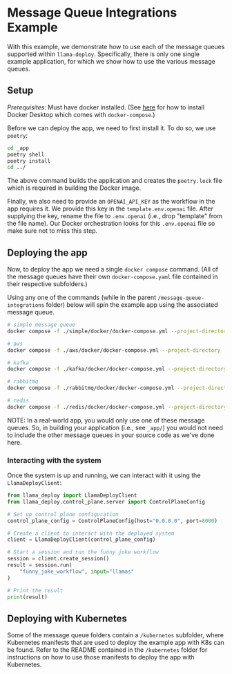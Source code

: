 # Message Queue Integrations Example

With this example, we demonstrate how to use each of the message queues supported
within `llama-deploy`. Specifically, there is only one single example application,
for which we show how to use the various message queues.

## Setup

_Prerequisites_: Must have docker installed. (See
[here](https://docs.docker.com/get-docker/) for how to install Docker Desktop
which comes with `docker-compose`.)

Before we can deploy the app, we need to first install it. To do so, we use `poetry`:

```sh
cd _app
poetry shell
poetry install
cd ../
```

The above command builds the application and creates the `poetry.lock` file which
is required in building the Docker image.

Finally, we also need to provide an `OPENAI_API_KEY` as the workflow in the app
requires it. We provide this key in the `template.env.openai` file. After supplying
the key, rename the file to `.env.openai` (i.e., drop "template" from the file name).
Our Docker orchestration looks for this `.env.openai` file so make sure not to
miss this step.

## Deploying the app

Now, to deploy the app we need a single `docker compose` command. (All of the message
queues have their own `docker-compose.yaml` file contained in their respective
subfolders.)

Using any one of the commands (while in the parent `/message-queue-integrations` folder)
below will spin the example app using the associated message queue.

```sh
# simple message queue
docker compose -f ./simple/docker/docker-compose.yml --project-directory ./ up --build -d

# aws
docker compose -f ./aws/docker/docker-compose.yml --project-directory ./ up --build -d

# kafka
docker compose -f ./kafka/docker/docker-compose.yml --project-directory ./ up --build -d

# rabbitmq
docker compose -f ./rabbitmq/docker/docker-compose.yml --project-directory ./ up --build -d

# redis
docker compose -f ./redis/docker/docker-compose.yml --project-directory ./ up --build -d
```

NOTE: In a real-world app, you would only use one of these message queues. So, in
building your application (i.e., see `_app/`) you would not need to include the
other message queues in your source code as we've done here.

### Interacting with the system

Once the system is up and running, we can interact with it using the `LlamaDeployClient`:

```python
from llama_deploy import LlamaDeployClient
from llama_deploy.control_plane.server import ControlPlaneConfig

# Set up control plane configuration
control_plane_config = ControlPlaneConfig(host="0.0.0.0", port=8000)

# Create a client to interact with the deployed system
client = LlamaDeployClient(control_plane_config)

# Start a session and run the funny joke workflow
session = client.create_session()
result = session.run(
    "funny_joke_workflow", input="llamas"
)

# Print the result
print(result)
```

## Deploying with Kubernetes

Some of the message queue folders contain a `/kubernetes` subfolder, where
Kubernetes manifests that are used to deploy the example app with K8s can be found.
Refer to the README contained in the `/kubernetes` folder for instructions on how
to use those manifests to deploy the app with Kubernetes.
